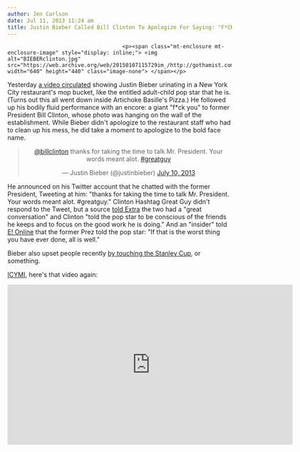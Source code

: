 ```yaml
---
author: Jen Carlson
date: Jul 11, 2013 11:24 am
title: Justin Bieber Called Bill Clinton To Apologize For Saying: "F*CK BILL CLINTON"
---
```


	
										<p><span class="mt-enclosure mt-enclosure-image" style="display: inline;"> <img alt="BIEBERclinton.jpg" src="https://web.archive.org/web/20150107115729im_/http://gothamist.com/attachments/arts_jen/BIEBERclinton.jpg" width="640" height="440" class="image-none"> </span></p>

<p>Yesterday <a href="https://web.archive.org/web/20150107115729/http://gothamist.com/2013/07/10/video_what_nyc_restaurants_mop_buck.php">a video circulated</a> showing Justin Bieber urinating in a New York City restaurant&apos;s mop bucket, like the entitled adult-child pop star that he is. (Turns out this all went down inside Artichoke Basille&apos;s Pizza.) He followed up his bodily fluid performance with an encore: a giant &quot;f*ck you&quot; to former President Bill Clinton, whose photo was hanging on the wall of the establishment. While Bieber didn&apos;t apologize to the restaurant staff who had to clean up his mess, he did take a moment to apologize to the bold face name. </p>

<center><blockquote class="twitter-tweet"><p><a href="https://web.archive.org/web/20150107115729/https://twitter.com/billclinton">@billclinton</a> thanks for taking the time to talk Mr. President. Your words meant alot. <a href="https://web.archive.org/web/20150107115729/https://twitter.com/search?q=%23greatguy&amp;src=hash">#greatguy</a></p>&#x2014; Justin Bieber (@justinbieber) <a href="https://web.archive.org/web/20150107115729/https://twitter.com/justinbieber/statuses/355108223323348992">July 10, 2013</a></blockquote>
<script async src="//web.archive.org/web/20150107115729js_/http://platform.twitter.com/widgets.js" charset="utf-8"></script></center>

<p>He announced on his Twitter account that he chatted with the former President, Tweeting at him: &quot;thanks for taking the time to talk Mr. President. Your words meant alot. #greatguy.&quot; Clinton Hashtag Great Guy didn&apos;t respond to the Tweet, but a source <a href="https://web.archive.org/web/20150107115729/http://www.extratv.com/2013/07/10/justin-bieber-apology-bill-clinton-phone-call/">told Extra</a> the two had a &quot;great conversation&quot; and Clinton &quot;told the pop star to be conscious of the friends he keeps and to focus on the good work he is doing.&quot; And an &quot;insider&quot; told <a href="https://web.archive.org/web/20150107115729/http://www.eonline.com/news/438077/justin-bieber-talks-to-bill-clinton-apologizes-for-dissing-ex-president-while-peeing-in-a-bucket">E! Online</a> that the former Prez told the pop star: &quot;If that is the worst thing you have ever done, all is well.&quot;</p>

<p>Bieber also upset people recently <a href="https://web.archive.org/web/20150107115729/http://chicagoist.com/2013/07/10/internet_incensed_at_photo_of_justi.php">by touching the Stanley Cup</a>, or something.</p>

<p><a href="https://web.archive.org/web/20150107115729/http://gothamist.com/2013/07/10/video_what_nyc_restaurants_mop_buck.php">ICYMI</a>, here&apos;s that video again:</p>

<center><iframe id="kaltura_player_1373553893" height="360" width="640" style="border: 0px solid #ffffff;" src="https://web.archive.org/web/20150107115729if_/http://cdnapi.kaltura.com/index.php/kwidget/wid/1_hla8lpbs/uiconf_id/6740162/st_cache/90089?referer=http://www.tmz.com/videos/0_s38srmti&amp;">Unfortunately your browser does not support IFrames.</iframe></center>					
										
									
				